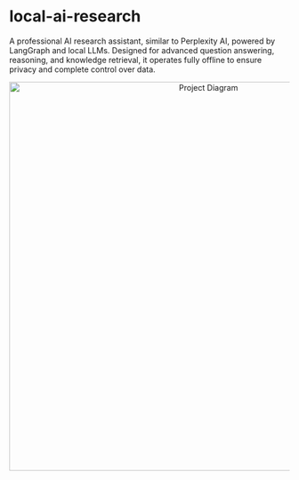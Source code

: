 # local-ai-research
A professional AI research assistant, similar to Perplexity AI, powered by LangGraph and local LLMs. Designed for advanced question answering, reasoning, and knowledge retrieval, it operates fully offline to ensure privacy and complete control over data.

<p align="center">
  <img src="images/diagram.png" alt="Project Diagram" width="700">
</p>